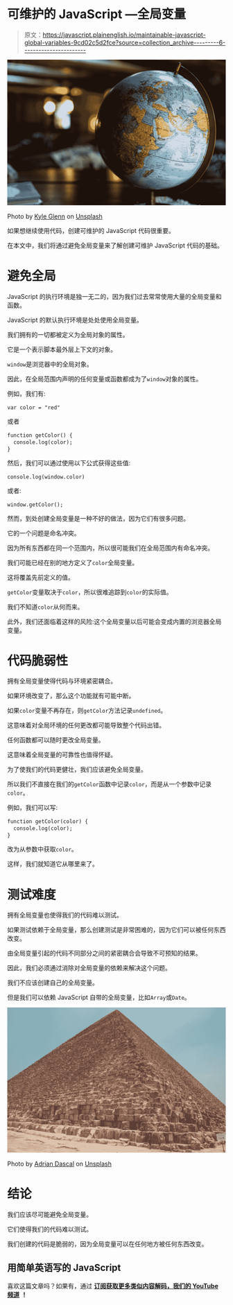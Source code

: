 # 可维护的 JavaScript —全局变量

> 原文：<https://javascript.plainenglish.io/maintainable-javascript-global-variables-9cd02c5d2fce?source=collection_archive---------6----------------------->

![](img/8474cec48907ceb1c2e9e5ad0b0ad71f.png)

Photo by [Kyle Glenn](https://unsplash.com/@kylejglenn?utm_source=medium&utm_medium=referral) on [Unsplash](https://unsplash.com?utm_source=medium&utm_medium=referral)

如果想继续使用代码，创建可维护的 JavaScript 代码很重要。

在本文中，我们将通过避免全局变量来了解创建可维护 JavaScript 代码的基础。

# 避免全局

JavaScript 的执行环境是独一无二的，因为我们过去常常使用大量的全局变量和函数。

JavaScript 的默认执行环境是处处使用全局变量。

我们拥有的一切都被定义为全局对象的属性。

它是一个表示脚本最外层上下文的对象。

`window`是浏览器中的全局对象。

因此，在全局范围内声明的任何变量或函数都成为了`window`对象的属性。

例如，我们有:

```
var color = "red"
```

或者

```
function getColor() {
  console.log(color);
}
```

然后，我们可以通过使用以下公式获得这些值:

```
console.log(window.color)
```

或者:

```
window.getColor();
```

然而，到处创建全局变量是一种不好的做法，因为它们有很多问题。

它的一个问题是命名冲突。

因为所有东西都在同一个范围内，所以很可能我们在全局范围内有命名冲突。

我们可能已经在别的地方定义了`color`全局变量。

这将覆盖先前定义的值。

`getColor`变量取决于`color`，所以很难追踪到`color`的实际值。

我们不知道`color`从何而来。

此外，我们还面临着这样的风险:这个全局变量以后可能会变成内置的浏览器全局变量。

# 代码脆弱性

拥有全局变量使得代码与环境紧密耦合。

如果环境改变了，那么这个功能就有可能中断。

如果`color`变量不再存在，则`getColor`方法记录`undefined`。

这意味着对全局环境的任何更改都可能导致整个代码出错。

任何函数都可以随时更改全局变量。

这意味着全局变量的可靠性也值得怀疑。

为了使我们的代码更健壮，我们应该避免全局变量。

所以我们不直接在我们的`getColor`函数中记录`color`，而是从一个参数中记录`color`。

例如，我们可以写:

```
function getColor(color) {
  console.log(color);
}
```

改为从参数中获取`color`。

这样，我们就知道它从哪里来了。

# 测试难度

拥有全局变量也使得我们的代码难以测试。

如果测试依赖于全局变量，那么创建测试是非常困难的，因为它们可以被任何东西改变。

由全局变量引起的代码不同部分之间的紧密耦合会导致不可预知的结果。

因此，我们必须通过消除对全局变量的依赖来解决这个问题。

我们不应该创建自己的全局变量。

但是我们可以依赖 JavaScript 自带的全局变量，比如`Array`或`Date`。

![](img/11bf53f19991746e1de4a49a9b5ebe50.png)

Photo by [Adrian Dascal](https://unsplash.com/@dascal?utm_source=medium&utm_medium=referral) on [Unsplash](https://unsplash.com?utm_source=medium&utm_medium=referral)

# 结论

我们应该尽可能避免全局变量。

它们使得我们的代码难以测试。

我们创建的代码是脆弱的，因为全局变量可以在任何地方被任何东西改变。

## **用简单英语写的 JavaScript**

喜欢这篇文章吗？如果有，通过 [**订阅获取更多类似内容解码，我们的 YouTube 频道**](https://www.youtube.com/channel/UCtipWUghju290NWcn8jhyAw) **！**